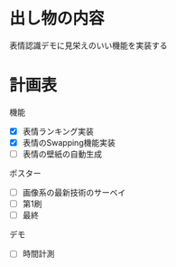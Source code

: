 # 出し物の内容
表情認識デモに見栄えのいい機能を実装する

# 計画表
機能
  - [x] 表情ランキング実装
  - [x] 表情のSwapping機能実装
  - [ ] 表情の壁紙の自動生成

ポスター
  - [ ] 画像系の最新技術のサーベイ
  - [ ] 第1刷
  - [ ] 最終

デモ
  - [ ] 時間計測
